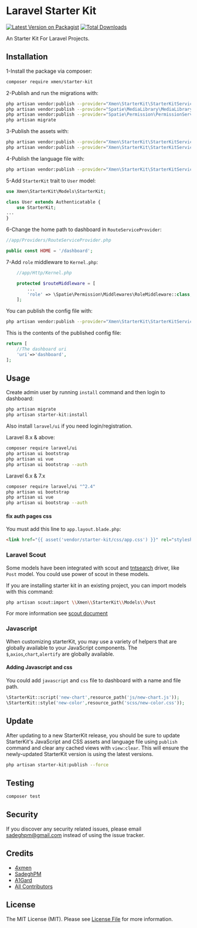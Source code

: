 # Laravel Starter Kit

[![Latest Version on Packagist](https://img.shields.io/packagist/v/xmen/starter-kit.svg?style=flat-square)](https://packagist.org/packages/xmen/starter-kit)
[![Total Downloads](https://img.shields.io/packagist/dt/xmen/starter-kit.svg?style=flat-square)](https://packagist.org/packages/xmen/starter-kit)


An Starter Kit For Laravel Projects.

## Installation

1-Install the package via composer:

```bash
composer require xmen/starter-kit
```

2-Publish and run the migrations with:

```bash
php artisan vendor:publish --provider="Xmen\StarterKit\StarterKitServiceProvider" --tag="migrations"
php artisan vendor:publish --provider="Spatie\MediaLibrary\MediaLibraryServiceProvider" --tag="migrations"
php artisan vendor:publish --provider="Spatie\Permission\PermissionServiceProvider" --tag="migrations"
php artisan migrate
```

3-Publish the assets with:

```bash
php artisan vendor:publish --provider="Xmen\StarterKit\StarterKitServiceProvider" --tag="assets"
php artisan vendor:publish --provider="Xmen\StarterKit\StarterKitServiceProvider" --tag="fonts"
```

4-Publish the language file with:

```bash
php artisan vendor:publish --provider="Xmen\StarterKit\StarterKitServiceProvider" --tag="lang"
```

5-Add `StarterKit` trait to `User` model:
```php
use Xmen\StarterKit\Models\StarterKit;

class User extends Authenticatable {
    use StarterKit;
...
}
```

6-Change the home path to dashboard in `RouteServiceProvider`:
```php
//app/Providers/RouteServiceProvider.php

public const HOME = '/dashboard';
```

7-Add `role` middleware to `Kernel.php`:
```php
    //app/Http/Kernel.php

    protected $routeMiddleware = [
        ...
        'role' => \Spatie\Permission\Middlewares\RoleMiddleware::class,
    ];
```

You can publish the config file with:
```bash
php artisan vendor:publish --provider="Xmen\StarterKit\StarterKitServiceProvider" --tag="config"
```

This is the contents of the published config file:

```php
return [
    //The dashboard uri
    'uri'=>'dashboard',
];
```

## Usage

Create admin user by running `install` command and then login to dashboard:
```bash
php artisan migrate
php artisan starter-kit:install
```

Also install `laravel/ui` if you need login/registration.

Laravel 8.x & above:
```bash
composer require laravel/ui
php artisan ui bootstrap
php artisan ui vue
php artisan ui bootstrap --auth
```
Laravel 6.x & 7.x
```bash
composer require laravel/ui "^2.4"
php artisan ui bootstrap
php artisan ui vue
php artisan ui bootstrap --auth
```

#### fix auth pages css
You must add this line to `app.layout.blade.php`:
```html
<link href="{{ asset('vendor/starter-kit/css/app.css') }}" rel="stylesheet">
```

### Laravel Scout
Some models have been integrated with scout and [tntsearch](https://packagist.org/packages/teamtnt/laravel-scout-tntsearch-driver) driver, like `Post` model. You could use power of scout in these models.

If you are installing starter kit in an existing project, you can import models with this command:
```bash
php artisan scout:import \\Xmen\\StarterKit\\Models\\Post
```
For more information see [scout document](https://laravel.com/docs/7.x/scout)

### Javascript
When customizing starterKit, you may use a variety of helpers that are globally available to your JavaScript components. The `$`,`axios`,`chart`,`alertify` are globally available.
#### Adding Javascript and css
You could add `javascript` and `css` file to dashboard with a name and file path.
```php
\StarterKit::script('new-chart',resource_path('js/new-chart.js'));
\StarterKit::style('new-color',resource_path('scss/new-color.css'));
```
## Update
After updating to a new StarterKit release, you should be sure to update StarterKit's JavaScript and CSS assets and language file using `publish` command and
clear any cached views with `view:clear`.
This will ensure the newly-updated StarterKit version is using the latest versions.

```bash
php artisan starter-kit:publish --force
```

## Testing

``` bash
composer test
```

## Security

If you discover any security related issues, please email sadeghpm@gmail.com instead of using the issue tracker.

## Credits

- [4xmen](https://github.com/4xmen)
- [SadeghPM](https://github.com/sadeghpm)
- [A1Gard](https://github.com/A1Gard)
- [All Contributors](../../contributors)

## License

The MIT License (MIT). Please see [License File](LICENSE.md) for more information.

